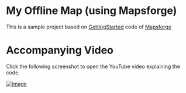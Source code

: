 # My Offline Map (using Mapsforge)

This is a sample project based on [GettingStarted](https://github.com/mapsforge/mapsforge/blob/master/mapsforge-samples-android/src/main/java/org/mapsforge/samples/android/GettingStarted.java) code of [Mapsforge](https://github.com/mapsforge/mapsforge)


# Accompanying Video
Click the following screenshot to open the YouTube video explaining the code.

[![image](https://user-images.githubusercontent.com/9320387/202873323-00be0e1b-486d-4239-80ee-9a515e68c047.png)](https://www.youtube.com/watch?v=5zOMwVnkXTw)
